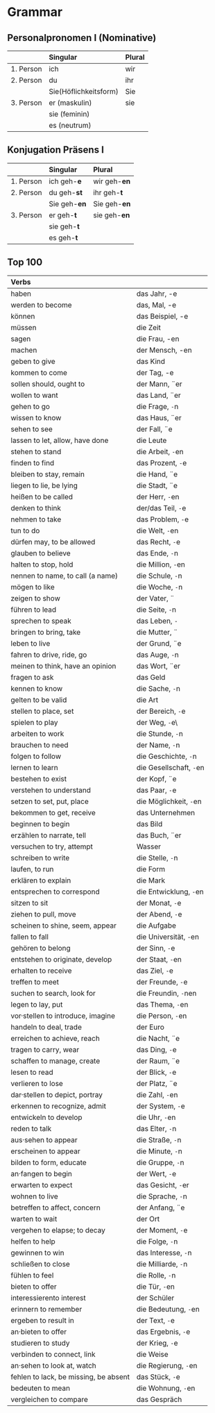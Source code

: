 # Grammar 
## Personalpronomen I (Nominative)

|               | Singular              | Plural|
| ------------- |:----------------------| :-----|
| 1. Person     | ich                   | wir   |
| 2. Person     | du                    | ihr   |
|               | Sie(Höflichkeitsform) | Sie   |
| 3. Person     | er (maskulin)         | sie   |
|               | sie (feminin)         |       |
|               | es (neutrum)          |       |

## Konjugation Präsens I

|               | Singular       | Plural             |
| ------------- |:---------------| :------------------|
| 1. Person     | ich geh-**e**  | wir geh-**en**     |
| 2. Person     | du geh-**st**  | ihr geh-**t**      |
|               | Sie geh-**en** | Sie geh-**en**     |
| 3. Person     | er geh-**t**   | sie geh-**en**     |
|               | sie geh-**t**  |                    |
|               | es geh-**t**   |                    |



## Top 100

| Verbs                                |                           |
| :----------------------------------- |:--------------------------|
| haben                                | das Jahr, -e              |
| werden to become                     | das, Mal, -e              |
| können                               | das Beispiel, -e          |
| müssen                               | die Zeit                  | 
| sagen                                | die Frau, -en             |
| machen                               | der Mensch, -en           |
| geben to give                        | das Kind                  |
| kommen to come                       | der Tag, -e               |
| sollen should, ought to              | der Mann, ¨er             |
| wollen to want                       | das Land, ¨er             |
| gehen to go                          | die Frage, `-`n           |
| wissen to know                       | das Haus, ¨er             |
| sehen to see                         | der Fall, ¨e              |
| lassen to let, allow, have done      | die Leute                 |
| stehen to stand                      | die Arbeit, `-`en         |
| finden to find                       | das Prozent, `-`e         |
| bleiben to stay, remain              | die Hand, ¨e              |
| liegen to lie, be lying              | die Stadt, ¨e             |
| heißen to be called                  | der Herr, `-`en           |
| denken to think                      | der/das Teil, `-`e        |
| nehmen to take                       | das Problem, `-`e         |
| tun to do                            | die Welt, `-`en           |
| dürfen may, to be allowed            | das Recht, `-`e           |
| glauben to believe                   | das Ende, `-`n            |
| halten to stop, hold                 | die Million, `-`en        |
| nennen to name, to call (a name)     | die Schule, `-`n          |
| mögen to like                        | die Woche, `-`n           |
| zeigen to show                       | der Vater, ¨              | 
| führen to lead                       | die Seite, `-`n           |
| sprechen to speak                    | das Leben, `-`            |
| bringen to bring, take               | die Mutter, ¨             |
| leben to live                        | der Grund, ¨e             |
| fahren to drive, ride, go            | das Auge, `-`n            |
| meinen to think, have an opinion     | das Wort, ¨er             |
| fragen to ask                        | das Geld                  |
| kennen to know                       | die Sache, `-`n           |
| gelten to be valid                   | die Art                   |
| stellen to place, set                | der Bereich, `-`e         |
| spielen to play                      | der Weg, `-`e\            |
| arbeiten to work                     | die Stunde, `-`n          |
| brauchen to need                     | der Name, `-`n            |
| folgen to follow                     | die Geschichte, `-`n      |
| lernen to learn                      | die Gesellschaft, `-`en   |
| bestehen to exist                    | der Kopf, ¨e              |
| verstehen to understand              | das Paar, `-`e            |
| setzen to set, put, place            | die Möglichkeit, `-`en    |
| bekommen to get, receive             | das Unternehmen           |
| beginnen to begin                    | das Bild                  |
| erzählen to narrate, tell            | das Buch, ¨er             |
| versuchen to try, attempt            | Wasser                    |
| schreiben to write                   | die Stelle, `-`n          |
| laufen, to run                       | die Form                  |
| erklären to explain                  | die Mark                  |
| entsprechen to correspond            | die Entwicklung, `-`en    |
| sitzen to sit                        | der Monat, `-`e           |
| ziehen to pull, move                 | der Abend, `-`e           |
| scheinen to shine, seem, appear      | die Aufgabe               |
| fallen to fall                       | die Universität, `-`en    |
| gehören to belong                    | der Sinn, `-`e            |
| entstehen to originate, develop      | der Staat, `-`en          |
| erhalten to receive                  | das Ziel, `-`e            |
| treffen to meet                      | der Freunde, `-`e         |
| suchen to search, look for           | die Freundin, `-`nen      |
| legen to lay, put                    | das Thema, `-`en          |
| vor·stellen to introduce, imagine    | die Person, `-`en         |
| handeln to deal, trade               | der Euro                  |
| erreichen to achieve, reach          | die Nacht, ¨e             |
| tragen to carry, wear                | das Ding, `-`e            |
| schaffen to manage, create           | der Raum, ¨e              |
| lesen to read                        | der Blick, `-`e           |
| verlieren to lose                    | der Platz, ¨e             |
| dar·stellen to depict, portray       | die Zahl, `-`en           |
| erkennen to recognize, admit         | der System, `-`e          |
| entwickeln to develop                | die Uhr, `-`en            |
| reden to talk                        | das Elter, `-`n           |
| aus·sehen to appear                  | die Straße, `-`n          |
| erscheinen to appear                 | die Minute, `-`n          |
| bilden to form, educate              | die Gruppe, `-`n          |
| an·fangen to begin                   | der Wert, `-`e            | 
| erwarten to expect                   | das Gesicht, `-`er        |
| wohnen to live                       | die Sprache, `-`n         |
| betreffen to affect, concern         | der Anfang, ¨e            |
| warten to wait                       | der Ort                   |
| vergehen to elapse; to decay         | der Moment, `-`e          |
| helfen to help                       | die Folge, `-`n           |
| gewinnen to win                      | das Interesse, `-`n       |
| schließen to close                   | die Milliarde, `-`n       |
| fühlen to feel                       | die Rolle, `-`n           |
| bieten to offer                      | die Tür, `-`en            |
| interessierento interest             | der Schüler               |
| erinnern to remember                 | die Bedeutung, `-`en      |
| ergeben to result in                 | der Text, `-`e            |
| an·bieten to offer                   | das Ergebnis, `-`e        |
| studieren to study                   | der Krieg, `-`e           |
| verbinden to connect, link           | die Weise                 |
| an·sehen to look at, watch           | die Regierung, `-`en      |
| fehlen to lack, be missing, be absent| das Stück, `-`e           |
| bedeuten to mean                     | die Wohnung, `-`en        |
| vergleichen to compare               | das Gespräch              | 



